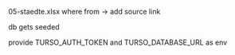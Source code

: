 05-staedte.xlsx where from -> add source link

db gets seeded

provide TURSO_AUTH_TOKEN and TURSO_DATABASE_URL as env